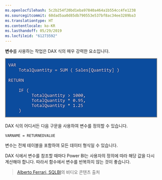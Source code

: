 ```yaml
---
ms.openlocfilehash: 5c2b254f20bd1eba97840a464a1b554cc4fe1238
ms.sourcegitcommit: 60dad5aa0d85db790553e537bf8ac34ee3289ba3
ms.translationtype: HT
ms.contentlocale: ko-KR
ms.lasthandoff: 05/29/2019
ms.locfileid: "61273592"
---
```

**변수**를 사용하는 작업은 DAX 식의 매우 강력한 요소입니다.

![](media/7-4-dax-expressions/dax-variables_1.png)

DAX 식의 어디서든 다음 구문을 사용하여 변수를 정의할 수 있습니다.

    VARNAME = RETURNEDVALUE

변수는 전체 테이블을 포함하여 모든 데이터 형식일 수 있습니다.

DAX 식에서 변수를 참조할 때마다 Power BI는 사용자의 정의에 따라 해당 값을 다시 계산해야 합니다. 따라서 함수에서 변수를 반복하지 않는 것이 좋습니다.

> [Alberto Ferrari, SQLBI](http://www.sqlbi.com/learning-dax)의 비디오 콘텐츠 출처
> 
> 

